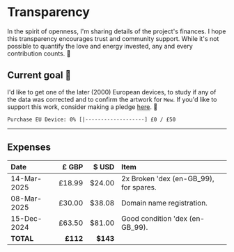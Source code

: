 # Transparency

In the spirit of openness, I'm sharing details of the project's finances. I hope this transparency encourages trust and community support. While it's not possible to quantify the love and energy invested, any and every contribution counts. 🫶


## Current goal 🌱

I'd like to get one of the later (2000) European devices, to study if any of the data was corrected and to confirm the artwork for `Mew`. If you'd like to support this work, consider making a pledge [here](https://github.com/sponsors/ace-dent). 🙏

```text
Purchase EU Device: 0% [|-------------------] £0 / £50
```

---

## Expenses

| Date        | £ GBP    | $ USD    | Item                                    |
| :---------- | -------: | -------: | :-------------------------------------- |
| 14-Mar-2025 | £18.99   | $24.00   | 2x Broken 'dex (en-GB_99), for spares.  |
| 08-Mar-2025 | £30.00   | $38.08   | Domain name registration.               |
| 15-Dec-2024 | £63.50   | $81.00   | Good condition 'dex (en-GB_99).         |
| **TOTAL**   | **£112** | **$143** |                                         |
